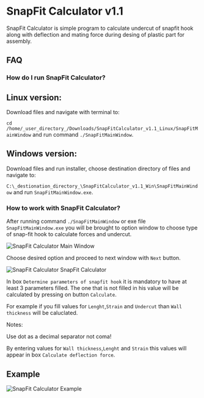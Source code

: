 SnapFit Calculator v1.1
========

SnapFit Calculator is simple program to calculate undercut
of snapfit hook along with deflection and mating force during desing of plastic part for assembly. 



FAQ
---

### How do I run SnapFit Calculator?

Linux version:
--------------
Download files and navigate with terminal to:

`cd /home/_user_directory_/Downloads/SnapFitCalculator_v1.1_Linux/SnapFitMainWindow` and run command `./SnapFitMainWindow`.

Windows version:
--------------
Download files and run installer, choose destination directory of files and navigate to:

`C:\_destionation_directory_\SnapFitCalculator_v1.1_Win\SnapFitMainWindow` and run `SnapFitMainWindow.exe`.


### How to work with SnapFit Calculator?

After running command `./SnapFitMainWindow` or exe file `SnapFitMainWindow.exe` you will be brought to option window to choose type of snap-fit hook to calculate forces and undercut.
 
![SnapFit Calculator Main Window](https://github.com/Mechanical-Python/SnapFit_Calculator/blob/master/SnapFitCalculator_v1.1/Example.png)

Choose desired option and proceed to next window with `Next` button.

![SnapFit Calculator SnapFit Calculator](https://github.com/Mechanical-Python/SnapFit_Calculator/blob/master/SnapFitCalculator_v1.1/SnapFitCalculator.png)

In box `Determine parameters of snapfit hook` it is mandatory to have at least 3 parameters filled. The one that is not filled in his value will be calculated by pressing on button `Calculate`. 

For example if you fill values for `Lenght`,`Strain` and `Undercut` than `Wall thickness` will be caluclated. 

Notes: 

Use dot as a decimal separator not coma!

By entering values for `Wall thickness`,`Lenght` and `Strain` this values will appear in box `Calculate deflection force`.

Example
-------

![SnapFit Calculator Example](https://github.com/Azzazil/SnapFit_Calculator/SnapFitCalculator_v1.1//blob/master/Example.png)
